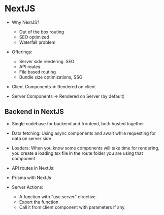 # NextJS

- Why NextJS?

  - Out of the box routing
  - SEO optimized
  - Waterfall problem

- Offerings:
  - Server side rendering: SEO
  - API routes
  - File based routing
  - Bundle size optimizations, SSG

- Client Components => Rendered on client
- Server Components => Rendered on Server (by default)

## Backend in NextJS
- Single codebase for backend and frontend, both hosted together
- Data fetching: Using async components and await while requesting for data on server side

- Loaders: When you know some components will take time for rendering, you create a loading.tsx file in the route folder you are using that component

- API routes in NextJs:
- Prisma with NextJs

- Server Actions:
  - A function with "use server" directive.
  - Export the function 
  - Call it from client component with parameters if any.